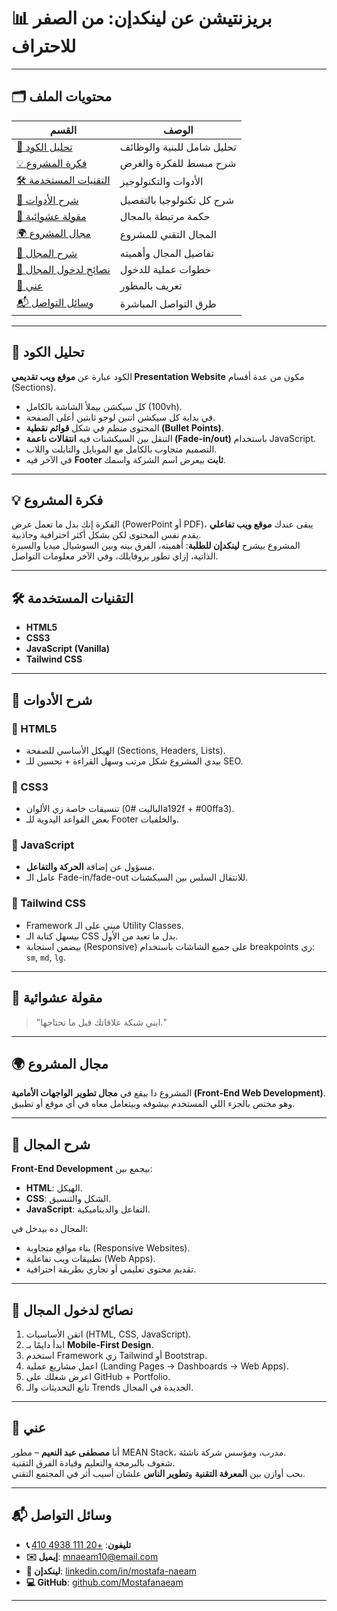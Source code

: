 # 📊 بريزنتيشن عن لينكدإن: من الصفر للاحتراف  


---

## 🗂️ محتويات الملف
| القسم | الوصف |
|-------|-------|
| [🔎 تحليل الكود](#-تحليل-الكود) | تحليل شامل للبنية والوظائف |
| [💡 فكرة المشروع](#-فكرة-المشروع) | شرح مبسط للفكرة والغرض |
| [🛠️ التقنيات المستخدمة](#-التقنيات-المستخدمة) | الأدوات والتكنولوجيز |
| [📖 شرح الأدوات](#-شرح-الأدوات) | شرح كل تكنولوجيا بالتفصيل |
| [🎲 مقولة عشوائية](#-مقولة-عشوائية) | حكمة مرتبطة بالمجال |
| [🌍 مجال المشروع](#-مجال-المشروع) | المجال التقني للمشروع |
| [📖 شرح المجال](#-شرح-المجال) | تفاصيل المجال وأهميته |
| [🚀 نصائح لدخول المجال](#-نصائح-لدخول-المجال) | خطوات عملية للدخول |
| [🙋 عني](#-عني) | تعريف بالمطور |
| [📬 وسائل التواصل](#-وسائل-التواصل) | طرق التواصل المباشرة |

---

## 🔎 تحليل الكود  
الكود عبارة عن **موقع ويب تقديمي Presentation Website** مكون من عدة أقسام (Sections).  
- كل سيكشن بيملأ الشاشة بالكامل (100vh).  
- في بداية كل سيكشن اتنين لوجو ثابتين أعلى الصفحة.  
- المحتوى منظم في شكل **قوائم نقطية (Bullet Points)**.  
- التنقل بين السيكشنات فيه **انتقالات ناعمة (Fade-in/out)** باستخدام JavaScript.  
- التصميم متجاوب بالكامل مع الموبايل والتابلت واللاب.  
- في الآخر فيه **Footer ثابت** بيعرض اسم الشركة واسمك.  

---

## 💡 فكرة المشروع  
الفكرة إنك بدل ما تعمل عرض (PowerPoint أو PDF)، يبقى عندك **موقع ويب تفاعلي** يقدم نفس المحتوى لكن بشكل أكثر احترافية وجاذبية.  
المشروع بيشرح **لينكدإن للطلبة**: أهميته، الفرق بينه وبين السوشيال ميديا والسيرة الذاتية، إزاي تطور بروفايلك، وفي الآخر معلومات التواصل.  

---

## 🛠️ التقنيات المستخدمة  
- **HTML5**  
- **CSS3**  
- **JavaScript (Vanilla)**  
- **Tailwind CSS**  

---

## 📖 شرح الأدوات  

### 🔹 HTML5  
- الهيكل الأساسي للصفحة (Sections, Headers, Lists).  
- بيدي المشروع شكل مرتب وسهل القراءة + تحسين للـ SEO.  

### 🔹 CSS3  
- تنسيقات خاصة زي الألوان (الباليت #0a192f + #00ffa3).  
- بعض القواعد اليدوية للـ Footer والخلفيات.  

### 🔹 JavaScript  
- مسؤول عن إضافة **الحركة والتفاعل**.  
- عامل الـ Fade-in/fade-out للانتقال السلس بين السيكشنات.  

### 🔹 Tailwind CSS  
- Framework مبني على الـ Utility Classes.  
- بيسهل كتابة الـ CSS بدل ما تعيد من الأول.  
- بيضمن استجابة (Responsive) على جميع الشاشات باستخدام breakpoints زي: `sm`, `md`, `lg`.  

---

## 🎲 مقولة عشوائية  
> "ابني شبكة علاقاتك قبل ما تحتاجها."  

---

## 🌍 مجال المشروع  
المشروع دا بيقع في **مجال تطوير الواجهات الأمامية (Front-End Web Development)**.  
وهو مختص بالجزء اللي المستخدم بيشوفه وبيتعامل معاه في أي موقع أو تطبيق.  

---

## 📖 شرح المجال  
**Front-End Development** بيجمع بين:  
- **HTML**: الهيكل.  
- **CSS**: الشكل والتنسيق.  
- **JavaScript**: التفاعل والديناميكية.  

المجال ده بيدخل في:  
- بناء مواقع متجاوبة (Responsive Websites).  
- تطبيقات ويب تفاعلية (Web Apps).  
- تقديم محتوى تعليمي أو تجاري بطريقة احترافية.  

---

## 🚀 نصائح لدخول المجال  
1. اتقن الأساسيات (HTML, CSS, JavaScript).  
2. ابدأ دايمًا بـ **Mobile-First Design**.  
3. استخدم Framework زي Tailwind أو Bootstrap.  
4. اعمل مشاريع عملية (Landing Pages → Dashboards → Web Apps).  
5. اعرض شغلك على GitHub + Portfolio.  
6. تابع التحديثات والـ Trends الجديدة في المجال.  

---

## 🙋 عني  
أنا **مصطفى عبد النعيم** – مطور MEAN Stack، مدرب، ومؤسس شركة ناشئة.  
شغوف بالبرمجة والتعليم وقيادة الفرق التقنية.  
بحب أوازن بين **المعرفة التقنية** و**تطوير الناس** علشان أسيب أثر في المجتمع التقني.  

---

## 📬 وسائل التواصل  
- **📞 تليفون**: [+20 111 4938 410](tel:+201114938410)  
- **✉️ إيميل**: [mnaeam10@email.com](mailto:mnaeam10@email.com)  
- **🔗 لينكدإن**: [linkedin.com/in/mostafa-naeam](https://www.linkedin.com/in/mostafa-naeam/)  
- **💻 GitHub**: [github.com/Mostafanaeam](https://github.com/Mostafanaeam)  

---


